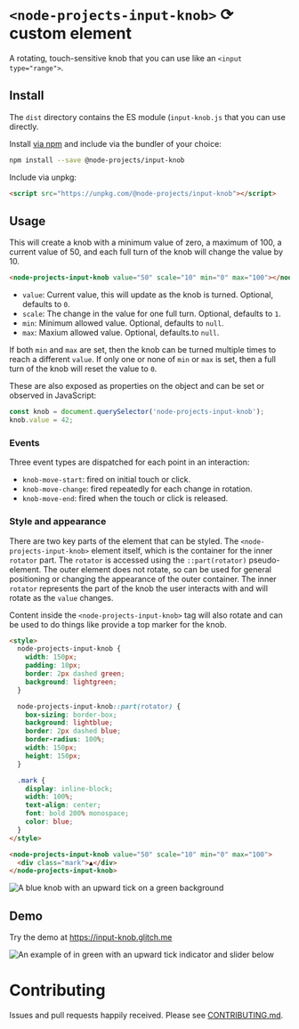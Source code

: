 # `<node-projects-input-knob>` ⟳ custom element

A rotating, touch-sensitive knob that you can use like an
`<input type="range">`.

## Install

The `dist` directory contains the ES module (`input-knob.js` that you can use directly.

Install [via npm](https://www.npmjs.com/package/@node-projects/input-knob) and include via the
bundler of your choice:

```sh
npm install --save @node-projects/input-knob
```

Include via unpkg:

```html
<script src="https://unpkg.com/@node-projects/input-knob"></script>
```

## Usage

This will create a knob with a minimum value of zero, a maximum of 100, a
current value of 50, and each full turn of the knob will change the value by 10.

```html
<node-projects-input-knob value="50" scale="10" min="0" max="100"></node-projects-input-knob>
```

- `value`: Current value, this will update as the knob is turned. Optional,
  defaults to `0`.
- `scale`: The change in the value for one full turn. Optional, defaults to `1`.
- `min`: Minimum allowed value. Optional, defaults to `null`.
- `max`: Maxium allowed value. Optional, defaults.to `null`.

If both `min` and `max` are set, then the knob can be turned multiple times to
reach a different `value`. If only one or none of `min` or `max` is set, then a
full turn of the knob will reset the value to `0`.

These are also exposed as properties on the object and can be set or observed in
JavaScript:

```javascript
const knob = document.querySelector('node-projects-input-knob');
knob.value = 42;
```

### Events

Three event types are dispatched for each point in an interaction:

- `knob-move-start`: fired on initial touch or click.
- `knob-move-change`: fired repeatedly for each change in rotation.
- `knob-move-end`: fired when the touch or click is released.

### Style and appearance

There are two key parts of the element that can be styled. The `<node-projects-input-knob>`
element itself, which is the container for the inner `rotator` part. The
`rotator` is accessed using the `::part(rotator)` pseudo-element. The outer
element does not rotate, so can be used for general positioning or changing the
appearance of the outer container. The inner `rotator` represents the part of
the knob the user interacts with and will rotate as the `value` changes.

Content inside the `<node-projects-input-knob>` tag will also rotate and can be used to do
things like provide a top marker for the knob.

```html
<style>
  node-projects-input-knob {
    width: 150px;
    padding: 10px;
    border: 2px dashed green;
    background: lightgreen;
  }

  node-projects-input-knob::part(rotator) {
    box-sizing: border-box;
    background: lightblue;
    border: 2px dashed blue;
    border-radius: 100%;
    width: 150px;
    height: 150px;
  }

  .mark {
    display: inline-block;
    width: 100%;
    text-align: center;
    font: bold 200% monospace;
    color: blue;
  }
</style>

<node-projects-input-knob value="50" scale="10" min="0" max="100">
  <div class="mark">▲</div>
</node-projects-input-knob>
```

![A blue knob with an upward tick on a green background](https://cdn.glitch.com/c3562722-7678-47b4-a7c3-5c26e9bc59ef%2Fstyled-knob.png?v=1566478423169)

## Demo

Try the demo at https://input-knob.glitch.me

![An example of <input-knob> in green with an upward tick indicator and slider below](https://cdn.glitch.com/c3562722-7678-47b4-a7c3-5c26e9bc59ef%2Fintpu-knob-example.png?v=1566478428792)


# Contributing

Issues and pull requests happily received. Please see
[CONTRIBUTING.md](CONTRIBUTING.md).

